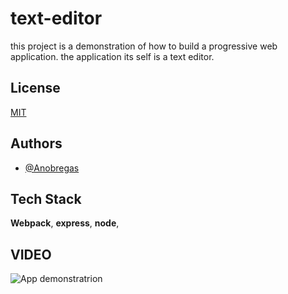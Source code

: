 # text-editor

this project is a demonstration of how to build a progressive web application. the application its self is a text editor.

## License

[MIT](https://choosealicense.com/licenses/mit/)


## Authors

- [@Anobregas](https://www.github.com/Anobregas)


## Tech Stack



**Webpack**, **express**, **node**, 


## VIDEO

![App demonstratrion](https://drive.google.com/file/d/1wPZS0-G0cN_U0r2Ltqqjh4hl-zfeVa9x/view)

